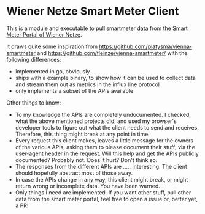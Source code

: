 # Wiener Netze Smart Meter Client

This is a module and executable to pull smartmeter data from the [Smart Meter Portal of Wiener Netze][portal].

[portal]: https://smartmeter-web.wienernetze.at/

It draws quite some inspiration from
https://github.com/platysma/vienna-smartmeter and
https://github.com/fleinze/vienna-smartmeter/ with the following differences:
- implemented in go, obviously
- ships with a example binary, to show how it can be used to collect data and stream them out as metrics in the influx line protocol
- only implements a subset of the APIs available

Other things to know:
- To my knowledge the APIs are completely undocumented. I checked, what the
  above mentioned projects did, and used my browser's developer tools to figure
  out what the client needs to send and receives.
  Therefore, this thing might break at any point in time.
- Every request this client makes, leaves a little message for the owners of
  the various APIs, asking them to please document their stuff; via the
  user-agent header in the request. Will this help and get the APIs publicly
  documented? Probably not. Does it hurt? Don't think so.
- The responses from the different APIs are ..... interesting. The client
  should hopefully abstract most of those away.
- In case the APIs change in any way, this client might break, or might return
  wrong or incomplete data. You have been warned.
- Only things I need are implemented. If you want other stuff, pull other data
  from the smart meter portal, feel free to open a issue or, better yet, a PR!
